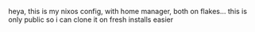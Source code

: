heya, this is my nixos config, with home manager, both on flakes... this is only public so i can clone it on fresh installs easier
